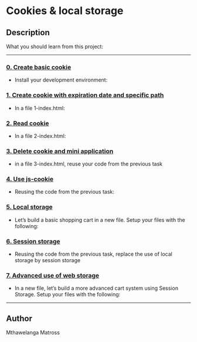 # Cookies & local storage

## Description

What you should learn from this project:

---

### [0. Create basic cookie](./package.json)

* Install your development environment:

### [1. Create cookie with expiration date and specific path](./1-index.html)

* In a file 1-index.html:

### [2. Read cookie](./2-index.html)

* In a file 2-index.html:

### [3. Delete cookie and mini application](./3-index.html)

* in a file 3-index.html, reuse your code from the previous task

### [4. Use js-cookie](./4-index.html)

* Reusing the code from the previous task:

### [5. Local storage](./5-index.html)

* Let’s build a basic shopping cart in a new file. Setup your files with the following:

### [6. Session storage](./6-index.html)

* Reusing the code from the previous task, replace the use of local storage by session storage

### [7. Advanced use of web storage](./7-index.html)

* In a new file, let’s build a more advanced cart system using Session Storage. Setup your files with the following:

---

## Author

Mthawelanga Matross
